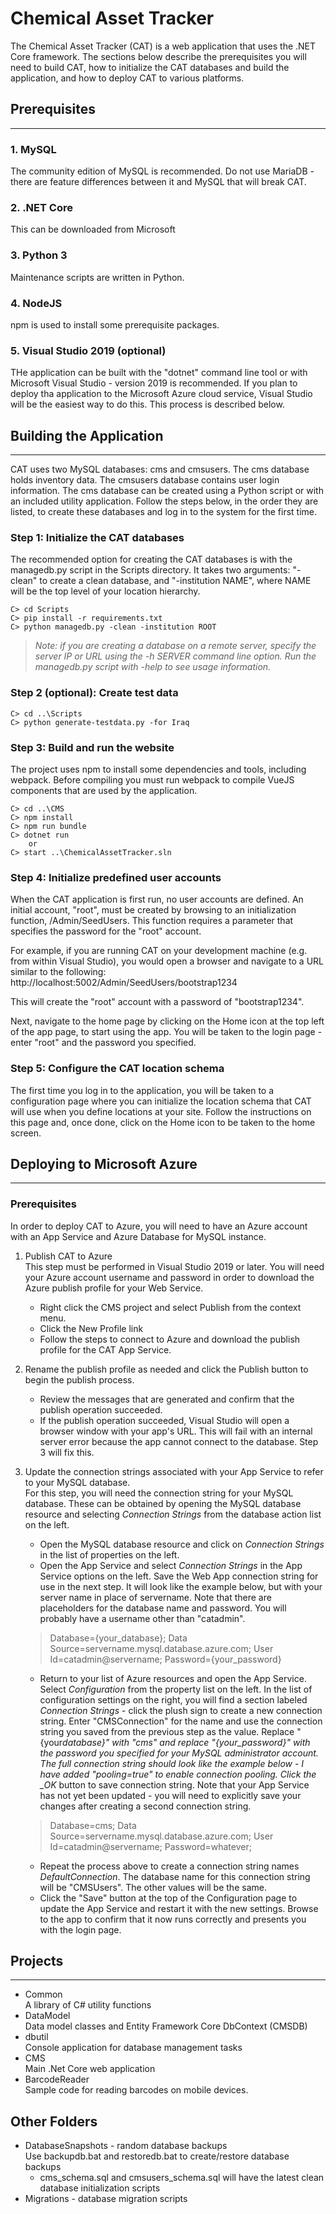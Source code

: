 # Chemical Asset Tracker

The Chemical Asset Tracker (CAT) is a web application that uses the .NET Core framework.  The sections
below describe the prerequisites you will need to build CAT, how to initialize the CAT databases
and build the application, and how to deploy CAT to various platforms.

## Prerequisites

---

### 1. MySQL

The community edition of MySQL is recommended. Do not use MariaDB - there are feature differences between it
and MySQL that will break CAT.

### 2. .NET Core

This can be downloaded from Microsoft

### 3. Python 3

Maintenance scripts are written in Python.

### 4. NodeJS

npm is used to install some prerequisite packages.

### 5. Visual Studio 2019 (optional)

THe application can be built with the "dotnet" command line tool or with Microsoft Visual Studio - version 2019 is recommended.
If you plan to deploy tha application to the Microsoft Azure cloud service, Visual Studio will be the easiest way to 
do this.  This process is described below.

## Building the Application

---

CAT uses two MySQL databases: cms and cmsusers. The cms database holds inventory data. The cmsusers database contains user login information. The cms database can be created using a Python script or with an included utility application. Follow the steps below, in the order they are listed, to create
these databases and log in to the system for the first time.

### Step 1: Initialize the CAT databases

The recommended option for creating the CAT databases is with the managedb.py script in the Scripts 
directory. It takes two arguments: "-clean" 
to create a clean database, and "-institution NAME", where NAME will be the top level of your location hierarchy.

```
C> cd Scripts
C> pip install -r requirements.txt
C> python managedb.py -clean -institution ROOT
```

>*Note: if you are creating a database on a remote server, specify the server IP or URL using the -h SERVER command line option.
 Run the managedb.py script with -help to see usage information.*


### Step 2 (optional): Create test data

```
C> cd ..\Scripts
C> python generate-testdata.py -for Iraq
```

### Step 3: Build and run the website

The project uses npm to install some dependencies and tools, including webpack. Before compiling you must run webpack to compile VueJS components that are used by the application.

```
C> cd ..\CMS
C> npm install
C> npm run bundle
C> dotnet run
    or 
C> start ..\ChemicalAssetTracker.sln
```


### Step 4: Initialize predefined user accounts

When the CAT application is first run, no user accounts are defined.  An initial account, "root", must be created by
browsing to an initialization function, /Admin/SeedUsers.  This function requires a parameter that specifies the password
for the "root" account.

For example, if you are running CAT on your development machine (e.g. from within Visual Studio), you would
open a browser and navigate to a URL similar to the following:<br>
http://localhost:5002/Admin/SeedUsers/bootstrap1234

This will create the "root" account with a password of "bootstrap1234".

Next, navigate to the home page by clicking on the Home icon at the top left of the app page,  to start using the app.  You will
be taken to the login page - enter "root" and the password you specified.

### Step 5: Configure the CAT location schema

The first time you log in to the application, you will be taken to a configuration page where you can initialize the location schema
that CAT will use when you define locations at your site.  Follow the instructions on this page and, once done, 
click on the Home icon to be taken to the home screen.

## Deploying to Microsoft Azure

---

### Prerequisites

In order to deploy CAT to Azure, you will need to have an Azure account with an App Service and Azure Database for MySQL instance.

1.  Publish CAT to Azure<br>
    This step must be performed in Visual Studio 2019 or later. You will need your Azure account username and password in order to download the Azure publish profile for your Web Service.

    -   Right click the CMS project and select Publish from the context menu.
    -   Click the New Profile link
    -   Follow the steps to connect to Azure and download the publish profile for the CAT App Service.

2.  Rename the publish profile as needed and click the Publish button to begin the publish process.<br>

    -   Review the messages that are generated and confirm that the publish operation succeeded.
    -   If the publish operation succeeded, Visual Studio will open a browser window with your app's URL. This will fail with an internal server error because the app cannot connect to the database. Step 3 will fix this.

3.  Update the connection strings associated with your App Service to refer to your MySQL database.<br>
    For this step, you will need the connection string for your MySQL database. These can be obtained by opening the MySQL database resource and selecting _Connection Strings_ from the database action list on the left. <br>

    -   Open the MySQL database resource and click on _Connection Strings_ in the list of properties on the left.
    -   Open the App Service and select _Connection Strings_ in the App Service options on the left. Save the Web App connection string for use in the next step. It will look like the example below, but with your server name in place of servername. Note that there are placeholders for the database name and password. You will probably have a username other than "catadmin".

    > Database={your_database}; Data Source=servername.mysql.database.azure.com; User Id=catadmin@servername; Password={your_password}

    -   Return to your list of Azure resources and open the App Service. Select _Configuration_ from the property list on the left. In the list of configuration settings on the right, you will find a section labeled _Connection Strings_ - click the plush sign to create a new connection string. Enter "CMSConnection" for the name and use the connection string you saved from the previous step as the value. Replace "{your*database}" with "cms" and replace "{your_password}" with the password you specified for your MySQL administrator account. The full connection string should look like the example below - I have added "pooling=true" to enable connection pooling. Click the \_OK* button to save connection string. Note that your App Service has not yet been updated - you will need to explicitly save your changes after creating a second connection string.

    > Database=cms; Data Source=servername.mysql.database.azure.com; User Id=catadmin@servername; Password=whatever;

    -   Repeat the process above to create a connection string names _DefaultConnection_. The database name for this connection string will be "CMSUsers". The other values will be the same.
    -   Click the "Save" button at the top of the Configuration page to update the App Service and restart it with the new settings. Browse to the app to confirm that it now runs correctly and presents you with the login page.

## Projects

---

-   Common<br>
    A library of C# utility functions
-   DataModel<br>
    Data model classes and Entity Framework Core DbContext (CMSDB)
-   dbutil<br>
    Console application for database management tasks
-   CMS<br>
    Main .Net Core web application
-   BarcodeReader<br>
    Sample code for reading barcodes on mobile devices.

## Other Folders

-   DatabaseSnapshots - random database backups<br>
    Use backupdb.bat and restoredb.bat to create/restore database backups
    -   cms_schema.sql and cmsusers_schema.sql will have the latest clean
        database initialization scripts
-   Migrations - database migration scripts


